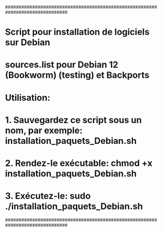 ###############################################################################
# Script pour installation de logiciels sur Debian
# sources.list pour Debian 12 (Bookworm) (testing) et Backports
#
# Utilisation:
# 1. Sauvegardez ce script sous un nom, par exemple: installation_paquets_Debian.sh
# 2. Rendez-le exécutable: chmod +x installation_paquets_Debian.sh
# 3. Exécutez-le: sudo ./installation_paquets_Debian.sh
###############################################################################
